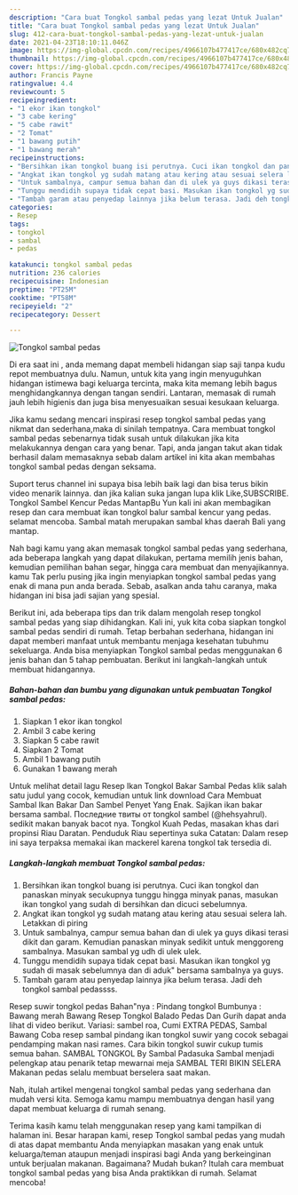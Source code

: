 ```yaml
---
description: "Cara buat Tongkol sambal pedas yang lezat Untuk Jualan"
title: "Cara buat Tongkol sambal pedas yang lezat Untuk Jualan"
slug: 412-cara-buat-tongkol-sambal-pedas-yang-lezat-untuk-jualan
date: 2021-04-23T18:10:11.046Z
image: https://img-global.cpcdn.com/recipes/4966107b477417ce/680x482cq70/tongkol-sambal-pedas-foto-resep-utama.jpg
thumbnail: https://img-global.cpcdn.com/recipes/4966107b477417ce/680x482cq70/tongkol-sambal-pedas-foto-resep-utama.jpg
cover: https://img-global.cpcdn.com/recipes/4966107b477417ce/680x482cq70/tongkol-sambal-pedas-foto-resep-utama.jpg
author: Francis Payne
ratingvalue: 4.4
reviewcount: 5
recipeingredient:
- "1 ekor ikan tongkol"
- "3 cabe kering"
- "5 cabe rawit"
- "2 Tomat"
- "1 bawang putih"
- "1 bawang merah"
recipeinstructions:
- "Bersihkan ikan tongkol buang isi perutnya. Cuci ikan tongkol dan panaskan minyak secukupnya tunggu hingga minyak panas, masukan ikan tongkol yang sudah di bersihkan dan dicuci sebelumnya."
- "Angkat ikan tongkol yg sudah matang atau kering atau sesuai selera lah. Letakkan di piring"
- "Untuk sambalnya, campur semua bahan dan di ulek ya guys dikasi terasi dikit dan garam. Kemudian panaskan minyak sedikit untuk menggoreng sambalnya. Masukan sambal yg udh di ulek ulek."
- "Tunggu mendidih supaya tidak cepat basi. Masukan ikan tongkol yg sudah di masak sebelumnya dan di aduk&#34; bersama sambalnya ya guys."
- "Tambah garam atau penyedap lainnya jika belum terasa. Jadi deh tongkol sambal pedassss."
categories:
- Resep
tags:
- tongkol
- sambal
- pedas

katakunci: tongkol sambal pedas 
nutrition: 236 calories
recipecuisine: Indonesian
preptime: "PT25M"
cooktime: "PT58M"
recipeyield: "2"
recipecategory: Dessert

---
```



![Tongkol sambal pedas](https://img-global.cpcdn.com/recipes/4966107b477417ce/680x482cq70/tongkol-sambal-pedas-foto-resep-utama.jpg)

Di era  saat ini , anda memang dapat membeli hidangan siap saji tanpa kudu repot membuatnya dulu. Namun, untuk kita yang ingin menyuguhkan hidangan istimewa bagi keluarga tercinta, maka kita memang lebih bagus menghidangkannya dengan tangan sendiri. Lantaran, memasak di rumah jauh lebih higienis dan juga bisa menyesuaikan sesuai kesukaan keluarga.

Jika kamu sedang mencari inspirasi resep tongkol sambal pedas yang nikmat dan sederhana,maka di sinilah tempatnya. Cara membuat tongkol sambal pedas  sebenarnya tidak susah untuk dilakukan jika kita melakukannya dengan cara yang benar. Tapi, anda jangan takut akan tidak berhasil dalam memasaknya 
sebab dalam artikel ini kita akan membahas tongkol sambal pedas dengan seksama.  

Suport terus channel ini supaya bisa lebih baik lagi dan bisa terus bikin video menarik lainnya. dan jika kalian suka jangan lupa klik Like,SUBSCRIBE. Tongkol Sambel Kencur Pedas MantapBu Yun kali ini akan membagikan resep dan cara membuat ikan tongkol balur sambal kencur yang pedas. selamat mencoba. Sambal matah merupakan sambal khas daerah Bali yang mantap.

Nah bagi kamu yang akan memasak tongkol sambal pedas yang sederhana, ada beberapa langkah yang dapat dilakukan, pertama memilih jenis bahan, kemudian pemilihan bahan segar, hingga cara membuat dan menyajikannya. kamu Tak perlu pusing jika ingin menyiapkan tongkol sambal pedas yang enak di mana pun anda berada. Sebab, asalkan anda  tahu caranya, maka hidangan ini bisa jadi sajian yang spesial.

Berikut ini, ada beberapa tips dan trik dalam mengolah resep tongkol sambal pedas yang siap dihidangkan. Kali ini, yuk kita coba siapkan tongkol sambal pedas sendiri di rumah. Tetap berbahan sederhana, hidangan ini dapat memberi manfaat untuk membantu menjaga kesehatan tubuhmu sekeluarga. Anda bisa menyiapkan Tongkol sambal pedas menggunakan 6 jenis bahan dan 5 tahap pembuatan. Berikut ini langkah-langkah untuk membuat hidangannya.

<!--inarticleads1-->

##### Bahan-bahan dan bumbu yang digunakan untuk pembuatan Tongkol sambal pedas:

1. Siapkan 1 ekor ikan tongkol
1. Ambil 3 cabe kering
1. Siapkan 5 cabe rawit
1. Siapkan 2 Tomat
1. Ambil 1 bawang putih
1. Gunakan 1 bawang merah


Untuk melihat detail lagu Resep Ikan Tongkol Bakar Sambal Pedas klik salah satu judul yang cocok, kemudian untuk link download Cara Membuat Sambal Ikan Bakar Dan Sambel Penyet Yang Enak. Sajikan ikan bakar bersama sambal. Последние твиты от tongkol sambel (@hehsyahrul). sedikit makan banyak bacot nya. Tongkol Kuah Pedas, masakan khas dari propinsi Riau Daratan. Penduduk Riau sepertinya suka Catatan: Dalam resep ini saya terpaksa memakai ikan mackerel karena tongkol tak tersedia di. 

<!--inarticleads2-->

##### Langkah-langkah membuat Tongkol sambal pedas:

1. Bersihkan ikan tongkol buang isi perutnya. Cuci ikan tongkol dan panaskan minyak secukupnya tunggu hingga minyak panas, masukan ikan tongkol yang sudah di bersihkan dan dicuci sebelumnya.
1. Angkat ikan tongkol yg sudah matang atau kering atau sesuai selera lah. Letakkan di piring
1. Untuk sambalnya, campur semua bahan dan di ulek ya guys dikasi terasi dikit dan garam. Kemudian panaskan minyak sedikit untuk menggoreng sambalnya. Masukan sambal yg udh di ulek ulek.
1. Tunggu mendidih supaya tidak cepat basi. Masukan ikan tongkol yg sudah di masak sebelumnya dan di aduk&#34; bersama sambalnya ya guys.
1. Tambah garam atau penyedap lainnya jika belum terasa. Jadi deh tongkol sambal pedassss.


Resep suwir tongkol pedas Bahan&#34;nya : Pindang tongkol Bumbunya : Bawang merah Bawang Resep Tongkol Balado Pedas Dan Gurih dapat anda lihat di video berikut. Variasi: sambel roa, Cumi EXTRA PEDAS, Sambal Bawang Coba resep sambal pindang ikan tongkol suwir yang cocok sebagai pendamping makan nasi rames. Cara bikin tongkol suwir cukup tumis semua bahan. SAMBAL TONGKOL By Sambal Padasuka Sambal menjadi pelengkap atau penarik tetap mewarnai meja SAMBAL TERI BIKIN SELERA Makanan pedas selalu membuat berselera saat makan. 

Nah, itulah artikel mengenai  tongkol sambal pedas  yang sederhana dan mudah versi kita. Semoga kamu mampu membuatnya dengan hasil yang dapat membuat keluarga di rumah senang. 

Terima kasih kamu telah menggunakan resep yang kami tampilkan di halaman ini. Besar harapan kami, resep  Tongkol sambal pedas yang mudah di atas dapat membantu Anda menyiapkan masakan yang enak untuk keluarga/teman ataupun menjadi inspirasi bagi Anda yang berkeinginan untuk berjualan makanan. Bagaimana? Mudah bukan? Itulah cara membuat tongkol sambal pedas yang bisa Anda praktikkan di rumah. Selamat mencoba!

